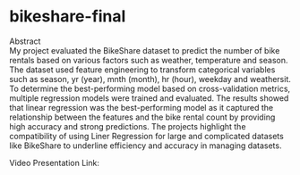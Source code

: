 # bikeshare-final

Abstract
<br>
My project evaluated the BikeShare dataset to predict the number of bike rentals based on various factors such as weather, temperature and season. The dataset used feature engineering to transform categorical variables such as season, yr (year), mnth (month), hr (hour), weekday and weathersit. To determine the best-performing model based on cross-validation metrics, multiple regression models were trained and evaluated. The results showed that linear regression was the best-performing model as it captured the relationship between the features and the bike rental count by providing high accuracy and strong predictions. The projects highlight the compatibility of using Liner Regression for large and complicated datasets like BikeShare to underline efficiency and accuracy in managing datasets.

Video Presentation Link:
